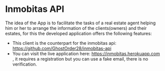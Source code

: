 # Inmobitas API

The idea of the App is to facilitate the tasks of a real estate agent helping him or her to arrange the information of the clients(owners) and their estates, for this the developed application offers the following features:

* This client is the counterpart for the inmobitas api: https://github.com/GhostOrder28/inmobitas-api 
* You can visit the live application here: https://inmobitas.herokuapp.com , it requires a registration but you can use a fake email, there is no verification.
